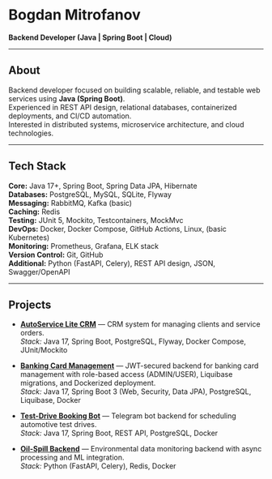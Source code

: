 # Bogdan Mitrofanov  
**Backend Developer (Java | Spring Boot | Cloud)**  

---

## About  
Backend developer focused on building scalable, reliable, and testable web services using **Java (Spring Boot)**.  
Experienced in REST API design, relational databases, containerized deployments, and CI/CD automation.  
Interested in distributed systems, microservice architecture, and cloud technologies.  

---

## Tech Stack  
**Core:** Java 17+, Spring Boot, Spring Data JPA, Hibernate  
**Databases:** PostgreSQL, MySQL, SQLite, Flyway  
**Messaging:** RabbitMQ, Kafka (basic)  
**Caching:** Redis  
**Testing:** JUnit 5, Mockito, Testcontainers, MockMvc  
**DevOps:** Docker, Docker Compose, GitHub Actions, Linux, (basic Kubernetes)  
**Monitoring:** Prometheus, Grafana, ELK stack  
**Version Control:** Git, GitHub  
**Additional:** Python (FastAPI, Celery), REST API design, JSON, Swagger/OpenAPI  

---

## Projects  

- **[AutoService Lite CRM](https://github.com/mitrofanovbp/autoservice-lite-crm)** — 
  CRM system for managing clients and service orders.  
  *Stack:* Java 17, Spring Boot, PostgreSQL, Flyway, Docker Compose, JUnit/Mockito  

- **[Banking Card Management](https://github.com/mitrofanovbp/banking-card-management)** — 
  JWT-secured backend for banking card management with role-based access (ADMIN/USER), Liquibase migrations, and Dockerized deployment.  
  *Stack:* Java 17, Spring Boot 3 (Web, Security, Data JPA), PostgreSQL, Liquibase, Docker  

- **[Test-Drive Booking Bot](https://github.com/mitrofanovbp/test-drive-booking-bot)** — 
  Telegram bot backend for scheduling automotive test drives.  
  *Stack:* Java 17, Spring Boot, REST API, PostgreSQL, Docker  

- **[Oil-Spill Backend](https://github.com/mitrofanovbp/oil-spill-backend)** — 
  Environmental data monitoring backend with async processing and ML integration.  
  *Stack:* Python (FastAPI, Celery), Redis, Docker 
